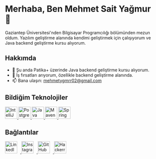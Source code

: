 # Merhaba, Ben Mehmet Sait Yağmur 👋
Gaziantep Üniversitesi'nden Bilgisayar Programcılığı bölümünden mezun oldum. 
Yazılım geliştirme alanında kendimi geliştirmek için çalışıyorum ve Java backend geliştirme kursu alıyorum.


## Hakkımda
- 🌱 Şu anda Patika+ üzerinde Java backend geliştirme kursu alıyorum.
- 👯 İş fırsatları arıyorum, özellikle backend geliştirme alanında.
- 📫 Bana ulaşın: mehmetygmrr02@gmail.com


## Bildiğim Teknolojiler
<!DOCTYPE html>
<html lang="en">
<head>
    <meta charset="UTF-8">
    <meta name="viewport" content="width=device-width, initial-scale=1.0">
</head>
<body>
    <a href="https://www.jetbrains.com/idea/" target="_blank">
        <img src="https://camo.githubusercontent.com/5e9ba77e967872a74d81c6744232f8b2eb5c2bbdc32d7150703a9090d1e36bee/68747470733a2f2f75706c6f61642e77696b696d656469612e6f72672f77696b6970656469612f636f6d6d6f6e732f392f39632f496e74656c6c694a5f494445415f49636f6e2e737667" alt="IntelliJ IDEA" width="40" height="40"/>
    </a>
    <a href="https://www.postgresql.org/" target="_blank">
        <img src="https://cdn.jsdelivr.net/gh/devicons/devicon/icons/postgresql/postgresql-original-wordmark.svg" alt="PostgreSQL" width="40" height="40"/>
    </a>
    <a href="https://www.java.com/tr/" target="_blank">
        <img src="https://cdn.jsdelivr.net/gh/devicons/devicon/icons/java/java-original-wordmark.svg" alt="Java" width="40" height="40"/>
    </a>
    <a href="https://maven.apache.org/" target="_blank">
        <img src="https://encrypted-tbn0.gstatic.com/images?q=tbn:ANd9GcRsgbzUuAfmCXSjLUkPNBR1YkDiONbBsCezrw&s" alt="Maven" width="40" height="40"/>
    </a>
    <a href="https://spring.io/projects/spring-boot" target="_blank">
        <img src="https://pbs.twimg.com/profile_images/1235868806079057921/fTL08u_H_400x400.png" alt="Spring Boot" width="40" height="40"/>
    </a>
    
</body>
</html>





## Bağlantılar

<p align="left">
  <a href="https://www.linkedin.com/in/mehmetsaityagmur-410516212/" target="_blank">
    <img src="https://cdn.jsdelivr.net/gh/devicons/devicon/icons/linkedin/linkedin-original.svg" alt="LinkedIn" width="40" height="40" style="margin-right: 10px;"/>
  </a>
  <a href="https://www.instagram.com/mehmetygmrr02/" target="_blank">
    <img src="https://upload.wikimedia.org/wikipedia/commons/a/a5/Instagram_icon.png" alt="Instagram" width="40" height="40" style="margin-right: 10px;"/>
  </a>
  <a href="https://github.com/mhmtygmr0" target="_blank">
    <img src="https://cdn.jsdelivr.net/gh/devicons/devicon/icons/github/github-original-wordmark.svg" alt="GitHub" width="40" height="40" style="margin-right: 10px;"/>
  </a>
  <a href="https://www.hackerrank.com/profile/mehmetygmrr02" target="_blank">
    <img src="https://raw.githubusercontent.com/rahuldkjain/github-profile-readme-generator/master/src/images/icons/Social/hackerrank.svg" alt="Hackerrank" width="40" height="40" style="margin-right: 10px;"/>
  </a>
</p>

